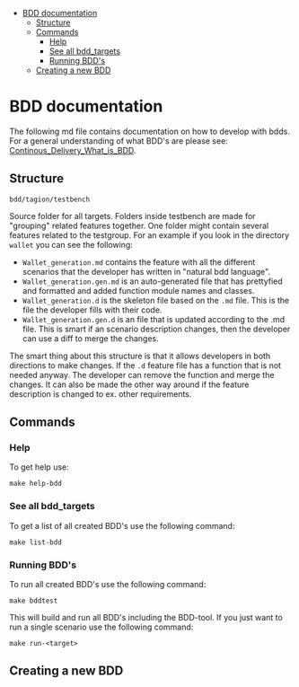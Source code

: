 - [BDD documentation](#bdd-documentation)
  - [Structure](#structure)
  - [Commands](#commands)
    - [Help](#help)
    - [See all bdd\_targets](#see-all-bdd_targets)
    - [Running BDD's](#running-bdds)
  - [Creating a new BDD](#creating-a-new-bdd)

# BDD documentation
The following md file contains documentation on how to develop with bdds. For a general understanding of what BDD's are please see: [Continous_Delivery_What_is_BDD](https://www.youtube.com/watch?v=zYj70EsD7uI).
## Structure
`bdd/tagion/testbench`

Source folder for all targets. Folders inside testbench are made for "grouping" related features together. One folder might contain several features related to the testgroup. For an example if you look in the directory `wallet` you can see the following:
* `Wallet_generation.md` contains the feature with all the different scenarios that the developer has written in "natural bdd language". 
* `Wallet_generation.gen.md` is an auto-generated file that has prettyfied and formatted and added function module names and classes. 
* `Wallet_generation.d` is the skeleton file based on the `.md` file. This is the file the developer fills with their code. 
* `Wallet_generation.gen.d` is an file that is updated according to the .md file. This is smart if an scenario description changes, then the developer can use a diff to merge the changes. 

The smart thing about this structure is that it allows developers in both directions to make changes. If the `.d` feature file has a function that is not needed anyway. The developer can remove the function and merge the changes. It can also be made the other way around if the feature description is changed to ex. other requirements.

## Commands
### Help 
To get help use:

`make help-bdd`

### See all bdd_targets
To get a list of all created BDD's use the following command:

`make list-bdd `

### Running BDD's
To run all created BDD's use the following command:

`make bddtest`

This will build and run all BDD's including the BDD-tool. If you just want to run a single scenario use the following command:

`make run-<target>`


## Creating a new BDD





